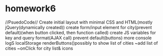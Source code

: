 # homework6
//PsuedoCode//
Create initial layout with minimal CSS and HTML(mostly jQuery(dynamically created))
create form/input element for city(prevent default)(when button clicked, then function called)
create JS variables for key and query format(AJAX call)
prevent default(buttons)
more console logS
localStorage
renderButtons()possibly to show list of cities
~add list of cities
~onClick for city list& icons
